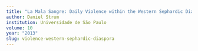```yaml
---
title: "La Mala Sangre: Daily Violence within the Western Sephardic Diaspora"
author: Daniel Strum
institution: Universidade de São Paulo
volume: 10
year: "2013"
slug: violence-western-sephardic-diaspora
---
```

